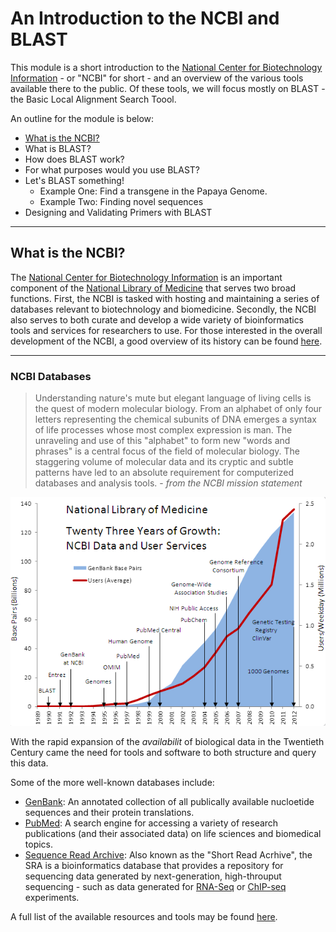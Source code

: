 # An Introduction to the NCBI and BLAST

This module is a short introduction to the [National Center for Biotechnology Information](https://www.ncbi.nlm.nih.gov) - or "NCBI" for short - and an overview of the various tools available there to the public. Of these tools, we will focus mostly on BLAST - the Basic Local Alignment Search Toool. 

An outline for the module is below:

  * [What is the NCBI?](#What-is-the-NCBI?)
  * What is BLAST?
  * How does BLAST work?
  * For what purposes would you use BLAST?
  * Let's BLAST something!
    * Example One: Find a transgene in the Papaya Genome.
    * Example Two: Finding novel sequences 
  * Designing and Validating Primers with BLAST

***

## What is the NCBI? 

The [National Center for Biotechnology Information](https://www.ncbi.nlm.nih.gov) is an important component of the [National Library of Medicine](https://www.nlm.nih.gov) that serves two broad functions. First, the NCBI is tasked with hosting and maintaining a series of databases relevant to biotechnology and biomedicine. Secondly, the NCBI also serves to both curate and develop a wide variety of bioinformatics tools and services for researchers to use.  For those interested in the overall development of the NCBI, a good overview of its history can be found [here](https://www.ncbi.nlm.nih.gov/books/NBK148949/). 

***

### NCBI Databases

 >Understanding nature's mute but elegant language of living cells is the quest of modern molecular biology. From an alphabet of only four letters representing the chemical subunits of DNA emerges a syntax of life processes whose most complex expression is man. The unraveling and use of this "alphabet" to form new "words and phrases" is a central focus of the field of molecular biology. The staggering volume of molecular data and its cryptic and subtle patterns have led to an absolute requirement for computerized databases and analysis tools. - *from the NCBI mission statement*

![The Explosion of Sequencing Data](SequencingData.png)

With the rapid expansion of the *availabilit* of biological data in the Twentieth Century came the need for tools and software to both structure and query this data. 

Some of the more well-known databases include:

  * [GenBank](https://www.ncbi.nlm.nih.gov/genbank/): An annotated collection of all publically available nucloetide sequences and their protein translations. 
  * [PubMed](https://www.ncbi.nlm.nih.gov/pubmed): A search engine for accessing a variety of research publications (and their associated data) on life sciences and biomedical topics.
  * [Sequence Read Archive](https://trace.ncbi.nlm.nih.gov/Traces/sra/sra.cgi?): Also known as the "Short Read Acrhive", the SRA is a bioinformatics database that provides a repository for sequencing data generated by next-generation, high-throuput sequencing - such as data generated for [RNA-Seq](https://www.ncbi.nlm.nih.gov/pmc/articles/PMC2949280/) or [ChIP-seq](http://bitesizebio.com/13541/an-introduction-to-chip-seq/) experiments. 

A full list of the available resources and tools may be found [here](https://www.ncbi.nlm.nih.gov/guide/all/).

